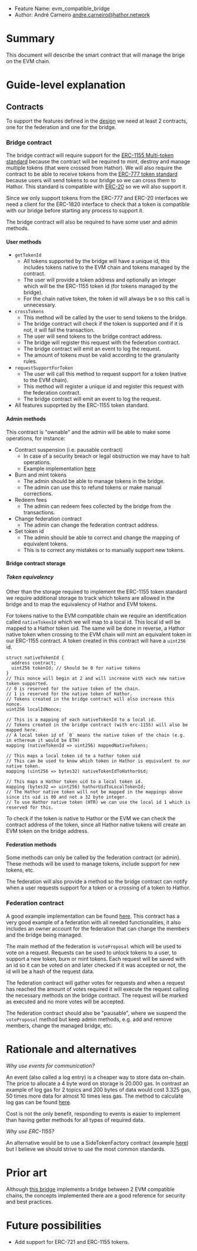 - Feature Name: evm_compatible_bridge
- Author: André Carneiro <andre.carneiro@hathor.network>

# Summary

This document will describe the smart contract that will manage the brige on the EVM chain.

# Guide-level explanation

## Contracts

To support the features defined in the [design](./design.md#interactions) we need at least 2 contracts, one for the federation and one for the bridge.

### Bridge contract

The bridge contract will require support for the [ERC-1155 Multi-token standard](https://ethereum.org/pt/developers/docs/standards/tokens/erc-1155/) because the contract will be required to mint, destroy and manage multiple tokens (that were crossed from Hathor).
We will also require the contract to be able to receive tokens from the [ERC-777 token standard](https://eips.ethereum.org/EIPS/eip-777) because users will send tokens to our bridge so we can cross them to Hathor. This standard is compatible with [ERC-20](https://eips.ethereum.org/EIPS/eip-20) so we will also support it.

Since we only support tokens from the ERC-777 and ERC-20 interfaces we need a client for the ERC-1820 interface to check that a token is compatible with our bridge before starting any process to support it.

The bridge contract will also be required to have some user and admin methods.

#### User methods

- `getTokenId`
  - All tokens supported by the bridge will have a unique id, this includes tokens native to the EVM chain and tokens managed by the contract.
  - The user will provide a token address and optionally an integer which will be the ERC-1155 token id (for tokens managed by the bridge).
  - For the chain native token, the token id will always be `0` so this call is unnecessary.
- `crossTokens`
  - This method will be called by the user to send tokens to the bridge.
  - The bridge contract will check if the token is supported and if it is not, it will fail the transaction.
  - The user will send tokens to the bridge contract address.
  - The bridge will register this request with the federation contract.
  - The bridge contract will emit an event to log the request.
  - The amount of tokens must be valid according to the granularity rules.
- `requestSupportForToken`
  - The user will call this method to request support for a token (native to the EVM chain).
  - This method will register a unique id and register this request with the federation contract.
  - The bridge contract will emit an event to log the request.
- All features supoprted by the ERC-1155 token standard.

#### Admin methods

This contract is "ownable" and the admin will be able to make some operations, for instance:

- Contract suspension (i.e. pausable contract)
  - In case of a security breach or legal obstruction we may have to halt operations.
  - Example implementation [here](https://github.com/OpenZeppelin/openzeppelin-contracts/blob/master/contracts/security/Pausable.sol)
- Burn and mint tokens
  - The admin should be able to manage tokens in the bridge.
  - The admin can use this to refund tokens or make manual corrections.
- Redeem fees
  - The admin can redeem fees collected by the bridge from the transactions.
- Change federation contract
  - The admin can change the federation contract address.
- Set token id
  - The admin should be able to correct and change the mapping of equivalent tokens.
  - This is to correct any mistakes or to manually support new tokens.

#### Bridge contract storage

##### _Token equivalency_

Other than the storage required to implement the ERC-1155 token standard we require additional storage to track which tokens are allowed in the bridge and to map the equivalency of Hathor and EVM tokens.

For tokens native to the EVM compatible chain we require an identification called `nativeTokenId` which we will map to a local id.
This local id will be mapped to a Hathor token uid.
The same will be done in reverse, a Hathor native token when crossing to the EVM chain will mint an equivalent token in our ERC-1155 contract.
A token created in this contract will have a `uint256` id.

```solidity
struct nativeTokenId {
  address contract;
  uint256 tokenId; // Should be 0 for native tokens
}
// This nonce will begin at 2 and will increase with each new native token supported.
// 0 is reserved for the native token of the chain.
// 1 is reserved for the native token of Hathor.
// Tokens created in the bridge contract will also increase this nonce.
uint256 localIdNonce;

// This is a mapping of each nativeTokenId to a local id.
// Tokens created in the bridge contract (with erc-1155) will also be mapped here.
// A local token id of `0` means the native token of the chain (e.g. in ethereum it would be ETH)
mapping (nativeTokenId => uint256) mappedNativeTokens;

// This maps a local token id to a hathor token uid
// This can be used to know which token in Hathor is equivalent to our native token.
mapping (uint256 => bytes32) nativeTokenIdToHathorUid;

// This maps a Hathor token uid to a local token id.
mapping (bytes32 => uint256) hathorUidToLocalTokenId;
// The Hathor native token will not be mapped in the mappings above since its uid is 00 and not a 32 byte integer.
// To use Hathor native token (HTR) we can use the local id 1 which is reserved for this.
```

To check if the token is native to Hathor or the EVM we can check the contract address of the token, since all Hathor native tokens will create an EVM token on the bridge address.

#### Federation methods

Some methods can only be called by the federation contract (or admin).
These methods will be used to manage tokens, include support for new tokens, etc.

The federation will also provide a method so the bridge contract can notify when a user requests support for a token or a crossing of a token to Hathor.

### Federation contract

A good example implementation can be found [here](https://github.com/onepercentio/tokenbridge/blob/master/bridge/contracts/Federation.sol).
This contract has a very good example of a federation with all needed functionalities, it also includes an owner account for the federation that can change the members and the bridge being managed.

The main method of the federation is `voteProposal` which will be used to vote on a request.
Requests can be used to unlock tokens to a user, to support a new token, burn or mint tokens.
Each request will be saved with an id so it can be voted on and later checked if it was accepted or not, the id will be a hash of the request data.

The federation contract will gather votes for requests and when a request has reached the amount of votes required it will execute the request calling the necessary methods on the bridge contract.
The request will be marked as executed and no more votes will be accepted.

The federation contract should also be "pausable", where we suspend the `voteProposal` method but keep admin methods, e.g. add and remove members, change the managed bridge, etc.

# Rationale and alternatives

_Why use events for communication?_

An event (also called a log entry) is a cheaper way to store data on-chain.
The price to allocate a 4 byte word on storage is 20.000 gas.
In contrast an example of log gas for 2 topics and 200 bytes of data would cost 3.325 gas, 50 times more data for almost 10 times less gas.
The method to calculate log gas can be found [here](https://github.com/ethereum/go-ethereum/blob/8a24b563312a0ab0a808770e464c5598ab7e35ea/core/vm/gas_table.go#L220).

Cost is not the only benefit, responding to events is easier to implement than having getter methods for all types of required data.

_Why use ERC-1155?_

An alternative would be to use a SideTokenFactory contract (example [here](https://github.com/onepercentio/tokenbridge/blob/master/bridge/contracts/SideTokenFactory.sol)) but I believe we should strive to use the most common standards.

# Prior art

Although [this bridge](https://github.com/onepercentio/tokenbridge) implements a bridge between 2 EVM compatible chains, the concepts implemented there are a good reference for security and best practices.

# Future possibilities

- Add support for ERC-721 and ERC-1155 tokens.
